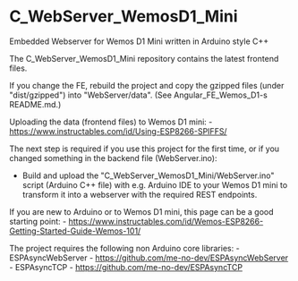 # C_WebServer_WemosD1_Mini
Embedded Webserver for Wemos D1 Mini written in Arduino style C++

The C_WebServer_WemosD1_Mini repository contains the latest frontend files.

If you change the FE, rebuild the project
and copy the gzipped files (under "dist/gzipped") into "WebServer/data".
(See Angular_FE_Wemos_D1-s README.md.)

Uploading the data (frontend files) to Wemos D1 mini:
	- https://www.instructables.com/id/Using-ESP8266-SPIFFS/

The next step is required if you use this project for the first time,
or if you changed something in the backend file (WebServer.ino):
- Build and upload the "C_WebServer_WemosD1_Mini/WebServer.ino" script (Arduino C++ file)
with e.g. Arduino IDE to your Wemos D1 mini to transform it into a webserver
with the required REST endpoints.

If you are new to Arduino or to Wemos D1 mini, this page can be a good starting point:
	- https://www.instructables.com/id/Wemos-ESP8266-Getting-Started-Guide-Wemos-101/

The project requires the following non Arduino core libraries:
	- ESPAsyncWebServer - https://github.com/me-no-dev/ESPAsyncWebServer
	- ESPAsyncTCP - https://github.com/me-no-dev/ESPAsyncTCP
